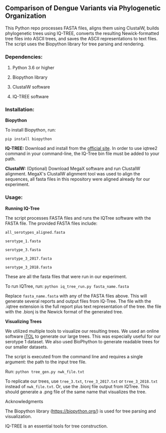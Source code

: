 ## Comparison of Dengue Variants via Phylogenetic Organization

This Python repo processes FASTA files, aligns them using ClustalW, builds phylogenetic trees using IQ-TREE, converts the resulting Newick-formatted tree files into ASCII trees, and saves the ASCII representations to text files. The script uses the Biopython library for tree parsing and rendering.




### Dependencies:

1. Python 3.6 or higher

2. Biopython library

3. ClustalW software

4. IQ-TREE software



   


### Installation:

**Biopython**

  To install Biopython, run:

    pip install biopython

**IQ-TREE:**
  Download and install from the [official site](http://www.iqtree.org/). In order to use iqtree2 command in your command-line, the IQ-Tree bin file must be added to your path.
  
**ClustalW:** (Optional) 
  Download MegaX software and run ClustalW alignment. MegaX's ClustalW alignment tool was used to align the sequences, all fasta files in this repository were aligned  already for our experiment. 
  


### Usage:

**Running IQ-Tree**

  The script processes FASTA files and runs the IQTree software with the FASTA file. The provided FASTA files include:
  
    all_serotypes_aligned.fasta

    serotype_1.fasta
  
    serotype_3.fasta
  
    serotype_3_2017.fasta
  
    serotype_3_2018.fasta

  These are all the fasta files that were run in our experiment.

  To run IQTree, run:
    ```
    python iq_tree_run.py fasta_name.fasta
    ```

  Replace `fasta_name.fasta` with any of the FASTA files above. This will generate several reports and output files from IQ-Tree. The file with the .iqtree extension is the full report plus text representation of the tree. the file with the .bionj is the Newick format of the generated tree.

**Visualizing Trees**

  We utilized multiple tools to visualize our resulting trees. We used an online software [iTOL](https://itol.embl.de/upload.cgi) to generate our large trees. This was especially useful for our serotype 1 dataset. We also used BioPhython to generate readable trees for our smaller datasets.

  The script is executed from the command line and requires a single argument: the path to the input tree file.
  
  Run:
    ```
    python tree_gen.py nwk_file.txt
    ```

  To replicate our trees, use `tree_3.txt`, `tree_3_2017.txt` or `tree_3_2018.txt` instead of `nwk_file.txt`. Or, use the .bionj file output from IQTree. This should generate a .png file of the same name that visualizes the tree.



Acknowledgments

  The Biopython library (https://biopython.org/) is used for tree parsing and visualization.
  
  IQ-TREE is an essential tools for tree construction.

